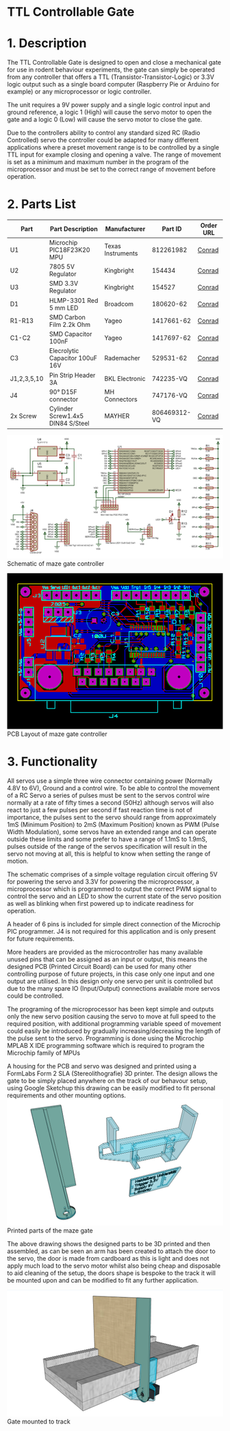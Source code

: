 # TTL Controllable Gate
# 1. Description
The TTL Controllable Gate is designed to open and close a mechanical gate for use in rodent behaviour experiments, the gate can simply be operated from any controller that offers a TTL (Transistor-Transistor-Logic) or 3.3V logic output such as a single board computer (Raspberry Pie or Arduino for example) or any microprocessor or logic controller.

The unit requires a 9V power supply and a single logic control input and ground reference, a logic 1 (High) will cause the servo motor to open the gate and a logic 0 (Low) will cause the servo motor to close the gate.

Due to the controllers ability to control any standard sized RC (Radio Controlled) servo the controller could be adapted for many different applications where a preset movement range is to be controlled by a single TTL input for example closing and opening a valve.
The range of movement is set as a minimum and maximum number in the program of the microprocessor and must be set to the correct range of movement before operation.

# 2. Parts List


|Part | Part Description  | Manufacturer | Part ID | Order URL |
| ---- | ----------------- | ------------ | ------- | --------- |
| U1 | Microchip PIC18F23K20 MPU | Texas Instruments  | 812261982 | [Conrad](https://www.conrad.de/de/p/high-speed-cmos-hex-inverter-schmitt-trigger-dip-14-812261982.html) |
| U2 |  7805 5V Regulator | Kingbright  | 154434  | [Conrad](https://www.conrad.de/de/p/kingbright-l-53f3bt-ir-emitter-940-nm-30-5-mm-radial-bedrahtet-154434.html) |
| U3 | SMD 3.3V Regulator | Kingbright | 154527 | [Conrad](https://www.conrad.de/de/p/kingbright-fototransistor-5-mm-1100-nm-l-53p3c-154527.html) |
| D1 | HLMP-3301 Red 5 mm LED | Broadcom | 180620-62 | [Conrad](https://www.conrad.de/de/p/broadcom-hlmp-3301-led-bedrahtet-rot-rund-5-mm-7-mcd-60-10-ma-1-9-v-180620.html) |
| R1-R13 | SMD Carbon Film  2.2k Ohm | Yageo | 1417661-62 | [Conrad](https://www.conrad.de/de/p/yageo-cfr-25jt-52-12r-kohleschicht-widerstand-12-axial-bedrahtet-0207-0-25-w-5-1-st-1417661.html) |
| C1-C2 | SMD Capacitor 100nF | Yageo | 1417697-62 | [Conrad](https://www.conrad.de/de/p/yageo-cfr-25jt-52-10k-kohleschicht-widerstand-10-k-axial-bedrahtet-0207-0-25-w-5-1-st-1417697.html) |
| C3 | Elecrolytic Capacitor 100uF 16V| Rademacher | 529531-62 | [Conrad](https://www.conrad.de/de/p/rademacher-wr-typ-710-2-platine-hartpapier-l-x-b-100-mm-x-75-mm-35-m-rastermass-2-54-mm-inhalt-1-st-529531.html) |
| J1,2,3,5,10 | Pin Strip Header 3A| BKL Electronic | 742235-VQ | [Conrad](https://www.conrad.com/p/bkl-electronic-10120504-straight-nominal-current-details-3-a-742235) |
| J4 | 90° D15F connector | MH Connectors | 747176-VQ | [Conrad](https://www.conrad.de/de/search.html?search=747176%20-%20VQ) |
| 2x Screw | Cylinder Screw1.4x5 DIN84 S/Steel | MAYHER | 806469312-VQ | [Conrad](https://www.conrad.de/de/p/din-84-1-4305-m-1-4-x-5-rostfrei-a-1-s-806469312.html) |


![maze gate Schematic](graphics/mazegateschematic.png)
Schematic of maze gate controller


![maze gate PCB Layout](graphics/mazegatepcb.png)
PCB Layout of maze gate controller


# 3. Functionality

All servos use a simple three wire connector containing power (Normally 4.8V to 6V), Ground and a control wire. To be able to control the movement of a RC Servo a series of pulses must be sent to the servos control wire normally at a rate of fifty times a second (50Hz) although servos will also react to just a few pulses per second if fast reaction time is not of importance, the pulses sent to the servo should range from approximately 1mS (Minimum Position) to 2mS (Maximum Position) known as PWM (Pulse Width Modulation), some servos have an extended range and can operate outside these limits and some prefer to have a range of 1.1mS to 1.9mS, pulses outside of the range of the servos specification will result in the servo not moving at all, this is helpful to know when setting the range of motion. 

The schematic comprises of a simple voltage regulation circuit offering 5V for powering the servo and 3.3V for powering the microprocessor, a microprocessor which is programmed to output the correct PWM signal to control the servo and an LED to show the current state of the servo position as well as blinking when first powered up to indicate readiness for operation.

A header of 6 pins is included for simple direct connection of the Microchip PIC programmer.
J4 is not required for this application and is only present for future requirements. 

More headers are provided as the microcontroller has many available unused pins that can be assigned as an input or output, this means the designed PCB (Printed Circuit Board) can be used for many other controlling purpose of future projects, in this case only one input and one output are utilised.
In this design only one servo per unit is controlled but due to the many spare IO (Input/Output) connections available more servos could be controlled.

The programing of the microprocessor has been kept simple and outputs only the new servo position causing the servo to move at full speed to the required position, with additional programming variable speed of movement could easily be introduced by gradually increasing/decreasing the length of the pulse sent to the servo. Programming is done using the Microchip MPLAB X IDE programming software which is required to program the Microchip family of MPUs

A housing for the PCB and servo was designed and printed using a FormLabs Form 2 SLA (Stereolithografie) 3D printer. The design allows the gate to be simply placed anywhere on the track of our behavour setup, using Google Sketchup this drawing can be easily modified to fit personal requirements and other mounting options.
![maze gate PCB Layout](graphics/gatepartssketchup.png)
Printed parts of the maze gate

The above drawing shows the designed parts to be 3D printed and then assembled, as can be seen an arm has been created to attach the door to the servo, the door is made from cardboard as this is light and does not apply much load to the servo motor whilst also being cheap and disposable to aid cleaning of the setup, the doors shape is bespoke to the track it will be mounted upon and can be modified to fit any further application.

![maze gate PCB Layout](graphics/gatemounted.png)
Gate mounted to track

